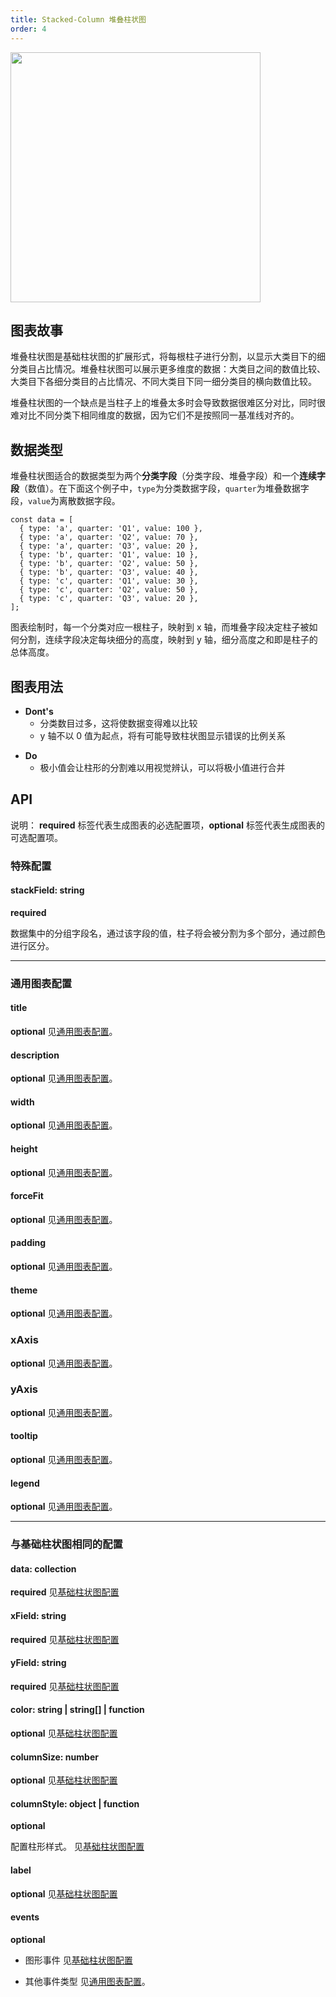 ```yaml
---
title: Stacked-Column 堆叠柱状图
order: 4
---
```


<img src="https://gw.alipayobjects.com/mdn/rms_d314dd/afts/img/A*GFrwQqIkhjUAAAAAAAAAAABkARQnAQ" width="400">

## 图表故事

堆叠柱状图是基础柱状图的扩展形式，将每根柱子进行分割，以显示大类目下的细分类目占比情况。堆叠柱状图可以展示更多维度的数据：大类目之间的数值比较、大类目下各细分类目的占比情况、不同大类目下同一细分类目的横向数值比较。

堆叠柱状图的一个缺点是当柱子上的堆叠太多时会导致数据很难区分对比，同时很难对比不同分类下相同维度的数据，因为它们不是按照同一基准线对齐的。

## 数据类型

堆叠柱状图适合的数据类型为两个**分类字段**（分类字段、堆叠字段）和一个**连续字段**（数值）。在下面这个例子中，`type`为分类数据字段，`quarter`为堆叠数据字段，`value`为离散数据字段。

```
const data = [
  { type: 'a', quarter: 'Q1', value: 100 },
  { type: 'a', quarter: 'Q2', value: 70 },
  { type: 'a', quarter: 'Q3', value: 20 },
  { type: 'b', quarter: 'Q1', value: 10 },
  { type: 'b', quarter: 'Q2', value: 50 },
  { type: 'b', quarter: 'Q3', value: 40 },
  { type: 'c', quarter: 'Q1', value: 30 },
  { type: 'c', quarter: 'Q2', value: 50 },
  { type: 'c', quarter: 'Q3', value: 20 },
];
```

图表绘制时，每一个分类对应一根柱子，映射到 x 轴，而堆叠字段决定柱子被如何分割，连续字段决定每块细分的高度，映射到 y 轴，细分高度之和即是柱子的总体高度。

## 图表用法

- **Dont's**
  - 分类数目过多，这将使数据变得难以比较
  - y 轴不以 0 值为起点，将有可能导致柱状图显示错误的比例关系

* **Do**
  - 极小值会让柱形的分割难以用视觉辨认，可以将极小值进行合并

## API

说明： **required** 标签代表生成图表的必选配置项，**optional** 标签代表生成图表的可选配置项。

### 特殊配置

#### stackField: string

**required**

数据集中的分组字段名，通过该字段的值，柱子将会被分割为多个部分，通过颜色进行区分。

---

### 通用图表配置

#### title

**optional** 见[通用图表配置](../general-config#title)。

#### description

**optional** 见[通用图表配置](../general-config#description)。

#### width

**optional** 见[通用图表配置](../general-config#width)。

#### height

**optional** 见[通用图表配置](../general-config#height)。

#### forceFit

**optional** 见[通用图表配置](../general-config#forceFit)。

#### padding

**optional** 见[通用图表配置](../general-config#padding)。

#### theme

**optional** 见[通用图表配置](../general-config#theme)。

### xAxis

**optional** 见[通用图表配置](../general-config#categoryaxis)。

### yAxis

**optional** 见[通用图表配置](../general-config#linearaxis)。

#### tooltip

**optional** 见[通用图表配置](../general-config#tooltip)。

#### legend

**optional** 见[通用图表配置](../general-config#legend)。

---

### 与基础柱状图相同的配置

#### data: collection

**required** 见[基础柱状图配置](./column#data-collection)

#### xField: string

**required** 见[基础柱状图配置](./column#xfield-string)

#### yField: string

**required** 见[基础柱状图配置](./column#yfield-string)

#### color: string | string[] | function

**optional** 见[基础柱状图配置](./column#color-string--string--function)

#### columnSize: number

**optional** 见[基础柱状图配置](./column#columnsize-number)

#### columnStyle: object | function

**optional**

配置柱形样式。 见[基础柱状图配置](./column#columnstyle-object--function)

#### label

**optional** 见[基础柱状图配置](./column#label)

#### events

**optional**

- 图形事件 见[基础柱状图配置](./column#events)

- 其他事件类型 见[通用图表配置](../general-config#events)。
